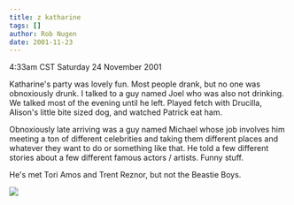 ```yaml
---
title: z katharine
tags: []
author: Rob Nugen
date: 2001-11-23
---
```


<title></title>
<p class=date>4:33am CST Saturday 24 November 2001</p>

<p>Katharine's party was lovely fun.  Most people drank, but no one
was obnoxiously drunk.  I talked to a guy named Joel who was also not
drinking.  We talked most of the evening until he left.  Played fetch
with Drucilla, Alison's little bite sized dog, and watched Patrick eat
ham.</p>

<p>Obnoxiously late arriving was a guy named Michael whose job
involves him meeting a ton of different celebrities and taking them
different places and whatever they want to do or something like that.
He told a few different stories about a few different famous actors /
artists.  Funny stuff.</p>

<p>He's met Tori Amos and Trent Reznor, but not the Beastie Boys.</p>

<p><img src='/images/rob/wL-ROB.gif'/></p>

